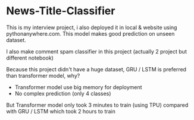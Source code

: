 # News-Title-Classifier

This is my interview project, i also deployed it in local & website using pythonanywhere.com.
This model makes good prediction on unseen dataset.

I also make comment spam classifier in this project (actually 2 project but different notebook)

Because this project didn't have a huge dataset, GRU / LSTM is preferred than transformer model, why?
- Transformer model use big memory for deployment
- No complex prediction (only 4 classes)

But Transformer model only took 3 minutes to train (using TPU) compared with GRU / LSTM which took 2 hours to train
